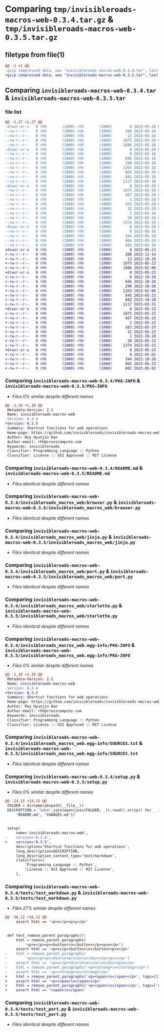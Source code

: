 # Comparing `tmp/invisibleroads-macros-web-0.3.4.tar.gz` & `tmp/invisibleroads-macros-web-0.3.5.tar.gz`

## filetype from file(1)

```diff
@@ -1 +1 @@
-gzip compressed data, was "invisibleroads-macros-web-0.3.4.tar", last modified: Sat May 20 03:33:33 2023, max compression
+gzip compressed data, was "invisibleroads-macros-web-0.3.5.tar", last modified: Tue May 23 18:26:10 2023, max compression
```

## Comparing `invisibleroads-macros-web-0.3.4.tar` & `invisibleroads-macros-web-0.3.5.tar`

### file list

```diff
@@ -1,27 +1,27 @@
-drwxr-xr-x   0 rhh       (1000) rhh       (1000)        0 2023-05-20 03:33:33.077991 invisibleroads-macros-web-0.3.4/
--rw-r--r--   0 rhh       (1000) rhh       (1000)      288 2023-05-18 17:00:41.000000 invisibleroads-macros-web-0.3.4/CHANGES.md
--rw-r--r--   0 rhh       (1000) rhh       (1000)       13 2023-05-18 17:00:41.000000 invisibleroads-macros-web-0.3.4/MANIFEST.in
--rw-r--r--   0 rhh       (1000) rhh       (1000)     1875 2023-05-20 03:33:33.076991 invisibleroads-macros-web-0.3.4/PKG-INFO
--rw-r--r--   0 rhh       (1000) rhh       (1000)     1086 2023-05-18 17:00:41.000000 invisibleroads-macros-web-0.3.4/README.md
-drwxr-xr-x   0 rhh       (1000) rhh       (1000)        0 2023-05-20 03:33:33.074991 invisibleroads-macros-web-0.3.4/invisibleroads_macros_web/
--rw-r--r--   0 rhh       (1000) rhh       (1000)        0 2023-05-18 17:00:41.000000 invisibleroads-macros-web-0.3.4/invisibleroads_macros_web/__init__.py
--rw-r--r--   0 rhh       (1000) rhh       (1000)      846 2023-05-18 17:00:41.000000 invisibleroads-macros-web-0.3.4/invisibleroads_macros_web/browser.py
--rw-r--r--   0 rhh       (1000) rhh       (1000)      290 2023-05-18 17:00:41.000000 invisibleroads-macros-web-0.3.4/invisibleroads_macros_web/escape.py
--rw-r--r--   0 rhh       (1000) rhh       (1000)     1263 2023-05-18 17:00:41.000000 invisibleroads-macros-web-0.3.4/invisibleroads_macros_web/jinja.py
--rw-r--r--   0 rhh       (1000) rhh       (1000)      864 2023-05-20 01:27:51.000000 invisibleroads-macros-web-0.3.4/invisibleroads_macros_web/markdown.py
--rw-r--r--   0 rhh       (1000) rhh       (1000)      882 2023-05-18 17:00:41.000000 invisibleroads-macros-web-0.3.4/invisibleroads_macros_web/port.py
--rw-r--r--   0 rhh       (1000) rhh       (1000)     1117 2023-05-18 17:00:41.000000 invisibleroads-macros-web-0.3.4/invisibleroads_macros_web/starlette.py
-drwxr-xr-x   0 rhh       (1000) rhh       (1000)        0 2023-05-20 03:33:33.075991 invisibleroads-macros-web-0.3.4/invisibleroads_macros_web.egg-info/
--rw-r--r--   0 rhh       (1000) rhh       (1000)     1875 2023-05-20 03:33:33.000000 invisibleroads-macros-web-0.3.4/invisibleroads_macros_web.egg-info/PKG-INFO
--rw-r--r--   0 rhh       (1000) rhh       (1000)      667 2023-05-20 03:33:33.000000 invisibleroads-macros-web-0.3.4/invisibleroads_macros_web.egg-info/SOURCES.txt
--rw-r--r--   0 rhh       (1000) rhh       (1000)        1 2023-05-20 03:33:33.000000 invisibleroads-macros-web-0.3.4/invisibleroads_macros_web.egg-info/dependency_links.txt
--rw-r--r--   0 rhh       (1000) rhh       (1000)      163 2023-05-20 03:33:33.000000 invisibleroads-macros-web-0.3.4/invisibleroads_macros_web.egg-info/requires.txt
--rw-r--r--   0 rhh       (1000) rhh       (1000)       32 2023-05-20 03:33:33.000000 invisibleroads-macros-web-0.3.4/invisibleroads_macros_web.egg-info/top_level.txt
--rw-r--r--   0 rhh       (1000) rhh       (1000)        1 2023-05-18 17:01:44.000000 invisibleroads-macros-web-0.3.4/invisibleroads_macros_web.egg-info/zip-safe
--rw-r--r--   0 rhh       (1000) rhh       (1000)       38 2023-05-20 03:33:33.077991 invisibleroads-macros-web-0.3.4/setup.cfg
--rw-r--r--   0 rhh       (1000) rhh       (1000)     1374 2023-05-20 01:27:51.000000 invisibleroads-macros-web-0.3.4/setup.py
-drwxr-xr-x   0 rhh       (1000) rhh       (1000)        0 2023-05-20 03:33:33.076991 invisibleroads-macros-web-0.3.4/tests/
--rw-r--r--   0 rhh       (1000) rhh       (1000)        0 2023-05-18 17:00:41.000000 invisibleroads-macros-web-0.3.4/tests/__init__.py
--rw-r--r--   0 rhh       (1000) rhh       (1000)      344 2023-05-18 17:00:41.000000 invisibleroads-macros-web-0.3.4/tests/test_escape.py
--rw-r--r--   0 rhh       (1000) rhh       (1000)      904 2023-05-20 01:27:51.000000 invisibleroads-macros-web-0.3.4/tests/test_markdown.py
--rw-r--r--   0 rhh       (1000) rhh       (1000)      882 2023-05-18 17:00:41.000000 invisibleroads-macros-web-0.3.4/tests/test_port.py
+drwxr-xr-x   0 rhh       (1000) rhh       (1000)        0 2023-05-23 18:26:10.289443 invisibleroads-macros-web-0.3.5/
+-rw-r--r--   0 rhh       (1000) rhh       (1000)      288 2022-12-14 19:46:41.000000 invisibleroads-macros-web-0.3.5/CHANGES.md
+-rw-r--r--   0 rhh       (1000) rhh       (1000)       13 2022-10-28 18:39:04.000000 invisibleroads-macros-web-0.3.5/MANIFEST.in
+-rw-r--r--   0 rhh       (1000) rhh       (1000)     1875 2023-05-23 18:26:10.289443 invisibleroads-macros-web-0.3.5/PKG-INFO
+-rw-r--r--   0 rhh       (1000) rhh       (1000)     1086 2023-02-06 17:49:03.000000 invisibleroads-macros-web-0.3.5/README.md
+drwxr-xr-x   0 rhh       (1000) rhh       (1000)        0 2023-05-23 18:26:10.288443 invisibleroads-macros-web-0.3.5/invisibleroads_macros_web/
+-rw-r--r--   0 rhh       (1000) rhh       (1000)        0 2022-10-28 18:39:04.000000 invisibleroads-macros-web-0.3.5/invisibleroads_macros_web/__init__.py
+-rw-r--r--   0 rhh       (1000) rhh       (1000)      846 2022-10-28 18:39:04.000000 invisibleroads-macros-web-0.3.5/invisibleroads_macros_web/browser.py
+-rw-r--r--   0 rhh       (1000) rhh       (1000)      290 2022-10-28 18:39:04.000000 invisibleroads-macros-web-0.3.5/invisibleroads_macros_web/escape.py
+-rw-r--r--   0 rhh       (1000) rhh       (1000)     1263 2023-02-06 20:19:53.000000 invisibleroads-macros-web-0.3.5/invisibleroads_macros_web/jinja.py
+-rw-r--r--   0 rhh       (1000) rhh       (1000)      845 2023-05-23 18:25:26.000000 invisibleroads-macros-web-0.3.5/invisibleroads_macros_web/markdown.py
+-rw-r--r--   0 rhh       (1000) rhh       (1000)      882 2022-10-28 18:39:04.000000 invisibleroads-macros-web-0.3.5/invisibleroads_macros_web/port.py
+-rw-r--r--   0 rhh       (1000) rhh       (1000)     1117 2023-03-31 18:25:46.000000 invisibleroads-macros-web-0.3.5/invisibleroads_macros_web/starlette.py
+drwxr-xr-x   0 rhh       (1000) rhh       (1000)        0 2023-05-23 18:26:10.288443 invisibleroads-macros-web-0.3.5/invisibleroads_macros_web.egg-info/
+-rw-r--r--   0 rhh       (1000) rhh       (1000)     1875 2023-05-23 18:26:10.000000 invisibleroads-macros-web-0.3.5/invisibleroads_macros_web.egg-info/PKG-INFO
+-rw-r--r--   0 rhh       (1000) rhh       (1000)      667 2023-05-23 18:26:10.000000 invisibleroads-macros-web-0.3.5/invisibleroads_macros_web.egg-info/SOURCES.txt
+-rw-r--r--   0 rhh       (1000) rhh       (1000)        1 2023-05-23 18:26:10.000000 invisibleroads-macros-web-0.3.5/invisibleroads_macros_web.egg-info/dependency_links.txt
+-rw-r--r--   0 rhh       (1000) rhh       (1000)      163 2023-05-23 18:26:10.000000 invisibleroads-macros-web-0.3.5/invisibleroads_macros_web.egg-info/requires.txt
+-rw-r--r--   0 rhh       (1000) rhh       (1000)       32 2023-05-23 18:26:10.000000 invisibleroads-macros-web-0.3.5/invisibleroads_macros_web.egg-info/top_level.txt
+-rw-r--r--   0 rhh       (1000) rhh       (1000)        1 2022-10-28 18:53:12.000000 invisibleroads-macros-web-0.3.5/invisibleroads_macros_web.egg-info/zip-safe
+-rw-r--r--   0 rhh       (1000) rhh       (1000)       38 2023-05-23 18:26:10.289443 invisibleroads-macros-web-0.3.5/setup.cfg
+-rw-r--r--   0 rhh       (1000) rhh       (1000)     1374 2023-05-23 18:21:56.000000 invisibleroads-macros-web-0.3.5/setup.py
+drwxr-xr-x   0 rhh       (1000) rhh       (1000)        0 2023-05-23 18:26:10.289443 invisibleroads-macros-web-0.3.5/tests/
+-rw-r--r--   0 rhh       (1000) rhh       (1000)        0 2023-05-02 16:01:35.000000 invisibleroads-macros-web-0.3.5/tests/__init__.py
+-rw-r--r--   0 rhh       (1000) rhh       (1000)      344 2022-10-28 18:39:04.000000 invisibleroads-macros-web-0.3.5/tests/test_escape.py
+-rw-r--r--   0 rhh       (1000) rhh       (1000)      865 2023-05-23 18:24:12.000000 invisibleroads-macros-web-0.3.5/tests/test_markdown.py
+-rw-r--r--   0 rhh       (1000) rhh       (1000)      882 2023-05-02 16:01:35.000000 invisibleroads-macros-web-0.3.5/tests/test_port.py
```

### Comparing `invisibleroads-macros-web-0.3.4/PKG-INFO` & `invisibleroads-macros-web-0.3.5/PKG-INFO`

 * *Files 0% similar despite different names*

```diff
@@ -1,10 +1,10 @@
 Metadata-Version: 2.1
 Name: invisibleroads-macros-web
-Version: 0.3.4
+Version: 0.3.5
 Summary: Shortcut functions for web operations
 Home-page: https://github.com/invisibleroads/invisibleroads-macros-web
 Author: Roy Hyunjin Han
 Author-email: rhh@crosscompute.com
 Keywords: invisibleroads
 Classifier: Programming Language :: Python
 Classifier: License :: OSI Approved :: MIT License
```

### Comparing `invisibleroads-macros-web-0.3.4/README.md` & `invisibleroads-macros-web-0.3.5/README.md`

 * *Files identical despite different names*

### Comparing `invisibleroads-macros-web-0.3.4/invisibleroads_macros_web/browser.py` & `invisibleroads-macros-web-0.3.5/invisibleroads_macros_web/browser.py`

 * *Files identical despite different names*

### Comparing `invisibleroads-macros-web-0.3.4/invisibleroads_macros_web/jinja.py` & `invisibleroads-macros-web-0.3.5/invisibleroads_macros_web/jinja.py`

 * *Files identical despite different names*

### Comparing `invisibleroads-macros-web-0.3.4/invisibleroads_macros_web/port.py` & `invisibleroads-macros-web-0.3.5/invisibleroads_macros_web/port.py`

 * *Files identical despite different names*

### Comparing `invisibleroads-macros-web-0.3.4/invisibleroads_macros_web/starlette.py` & `invisibleroads-macros-web-0.3.5/invisibleroads_macros_web/starlette.py`

 * *Files identical despite different names*

### Comparing `invisibleroads-macros-web-0.3.4/invisibleroads_macros_web.egg-info/PKG-INFO` & `invisibleroads-macros-web-0.3.5/invisibleroads_macros_web.egg-info/PKG-INFO`

 * *Files 0% similar despite different names*

```diff
@@ -1,10 +1,10 @@
 Metadata-Version: 2.1
 Name: invisibleroads-macros-web
-Version: 0.3.4
+Version: 0.3.5
 Summary: Shortcut functions for web operations
 Home-page: https://github.com/invisibleroads/invisibleroads-macros-web
 Author: Roy Hyunjin Han
 Author-email: rhh@crosscompute.com
 Keywords: invisibleroads
 Classifier: Programming Language :: Python
 Classifier: License :: OSI Approved :: MIT License
```

### Comparing `invisibleroads-macros-web-0.3.4/invisibleroads_macros_web.egg-info/SOURCES.txt` & `invisibleroads-macros-web-0.3.5/invisibleroads_macros_web.egg-info/SOURCES.txt`

 * *Files identical despite different names*

### Comparing `invisibleroads-macros-web-0.3.4/setup.py` & `invisibleroads-macros-web-0.3.5/setup.py`

 * *Files 0% similar despite different names*

```diff
@@ -14,15 +14,15 @@
 FOLDER = dirname(abspath(__file__))
 DESCRIPTION = '\n\n'.join(open(join(FOLDER, _)).read().strip() for _ in [
     'README.md', 'CHANGES.md'])
 
 
 setup(
     name='invisibleroads-macros-web',
-    version='0.3.4',
+    version='0.3.5',
     description='Shortcut functions for web operations',
     long_description=DESCRIPTION,
     long_description_content_type='text/markdown',
     classifiers=[
         'Programming Language :: Python',
         'License :: OSI Approved :: MIT License',
     ],
```

### Comparing `invisibleroads-macros-web-0.3.4/tests/test_markdown.py` & `invisibleroads-macros-web-0.3.5/tests/test_markdown.py`

 * *Files 27% similar despite different names*

```diff
@@ -16,12 +16,11 @@
     assert html == '<p>x</p><p>y</p>'
 
 
 def test_remove_parent_paragraphs():
     html = remove_parent_paragraphs(
         '<p>x</p><p><button>\n</button></p><p>x</p>')
     assert html == '<p>x</p><button>\n</button><p>x</p>'
-    html = remove_parent_paragraphs(
-        '<p>x</p><p><div>\n<a></a>\n</div></p><p>x</p>')
-    assert html == '<p>x</p><div>\n<a></a>\n</div><p>x</p>'
-    html = remove_parent_paragraphs('<p><strong>\n</strong></p>')
-    assert html == '<p><strong>\n</strong></p>'
+    html = remove_parent_paragraphs('<p><span>\n</span></p>', tags=[])
+    assert html == '<p><span>\n</span></p>'
+    html = remove_parent_paragraphs('<p><span>\n</span></p>', tags=['span'])
+    assert html == '<span>\n</span>'
```

### Comparing `invisibleroads-macros-web-0.3.4/tests/test_port.py` & `invisibleroads-macros-web-0.3.5/tests/test_port.py`

 * *Files identical despite different names*

